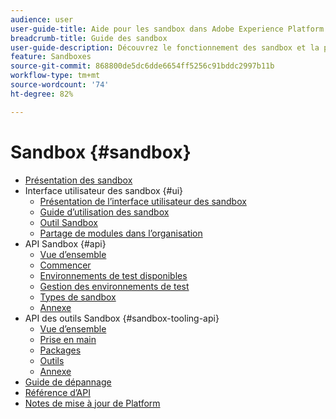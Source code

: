 ```yaml
---
audience: user
user-guide-title: Aide pour les sandbox dans Adobe Experience Platform
breadcrumb-title: Guide des sandbox
user-guide-description: Découvrez le fonctionnement des sandbox et la partition d’une instance Platform en environnements virtuels pour le développement, le test et le déploiement d’applications.
feature: Sandboxes
source-git-commit: 868800de5dc6dde6654ff5256c91bddc2997b11b
workflow-type: tm+mt
source-wordcount: '74'
ht-degree: 82%

---
```



# Sandbox {#sandbox}

* [Présentation des sandbox](home.md)
* Interface utilisateur des sandbox {#ui}
   * [Présentation de l’interface utilisateur des sandbox](ui/overview.md)
   * [Guide d’utilisation des sandbox](ui/user-guide.md)
   * [Outil Sandbox](ui/sandbox-tooling.md)
   * [Partage de modules dans l’organisation](ui/sharing-packages-across-orgs.md)
* API Sandbox {#api}
   * [Vue d’ensemble](api/overview.md)
   * [Commencer](api/getting-started.md)
   * [Environnements de test disponibles](api/available.md)
   * [Gestion des environnements de test](api/sandboxes.md)
   * [Types de sandbox](api/types.md)
   * [Annexe](api/appendix.md)
* API des outils Sandbox {#sandbox-tooling-api}
   * [Vue d’ensemble](sandbox-tooling-api/overview.md)
   * [Prise en main](sandbox-tooling-api/getting-started.md)
   * [Packages  ](sandbox-tooling-api/packages.md)
   * [Outils](sandbox-tooling-api/tools.md)
   * [Annexe](sandbox-tooling-api/appendix.md)
* [Guide de dépannage](troubleshooting-guide.md)
* [Référence d’API](https://www.adobe.io/experience-platform-apis/references/sandbox)
* [Notes de mise à jour de Platform](https://experienceleague.adobe.com/fr/docs/experience-platform/release-notes/latest)